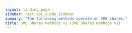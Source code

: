 ```yaml
---
layout: landing_page
sidebar: rest_api_guide_sidebar
summary: "The following methods operate on SMB shares."
title: SMB Shares Methods V1 (SMB Shares Methods V1)
---
```

